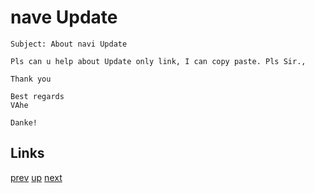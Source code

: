 # nave Update

    Subject: About navi Update 

    Pls can u help about Update only link, I can copy paste. Pls Sir.,

    Thank you 

    Best regards 
    VAhe 

    Danke! 

## Links

[prev](2022-02-26.md) [up](../) [next](2022-08-21.md)
